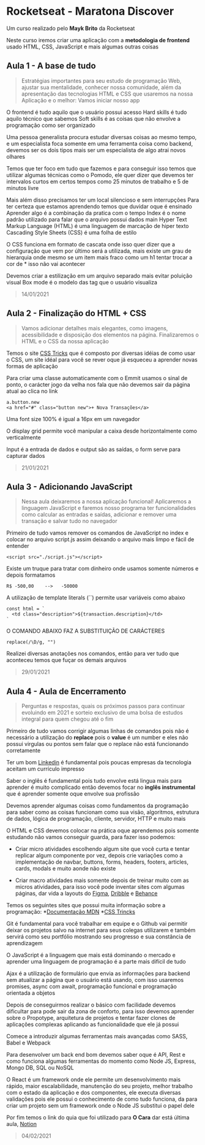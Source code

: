 # Rocketseat - Maratona Discover
Um curso realizado pelo **Mayk Brito** da Rocketseat

Neste curso iremos criar uma aplicação com a **metodologia de frontend** usado HTML, CSS, JavaScript e mais algumas outras coisas

## Aula 1 - A base de tudo
>Estratégias importantes para seu estudo de programação Web, ajustar sua mentalidade, conhecer nossa comunidade, além da apresentação das tecnologias HTML e CSS que usaremos na nossa Aplicação e o melhor: Vamos iniciar nosso app

O frontend é tudo aquilo que o usuário possui acesso
Hard skills é tudo aquilo técnico que sabemos
Soft skills é as coisas que não envolve a programação como ser organizado

Uma pessoa generalista procura estudar diversas coisas ao mesmo tempo, e um especialista foca somente em uma ferramenta coisa como backend, devemos ser os dois tipos mais ser um especialista de algo atrai novos olhares

Temos que ter foco em tudo que fazemos e para conseguir isso temos que utilizar algumas técnicas como o Pomodo, ele quer dizer que devemos ter intervalos curtos em certos tempos como 25 minutos de trabalho e 5 de minutos livre

Mais além disso precisamos ter um local silencioso e sem interrupções
Para ter certeza que estamos aprendendo temos que duvidar oque é ensinado
Aprender algo é a combinação da pratica com o tempo
Index é o nome padrão utilizado para falar que o arquivo possui dados main
Hyper Text Markup Language (HTML) é uma linguagem de marcação de hiper texto
Cascading Style Sheets (CSS) é uma folha de estilo

O CSS funciona em formato de cascata onde isso quer dizer que a configuração que vem por último será a utilizada, mais existe um grau de hierarquia onde mesmo se um item mais fraco como um h1 tentar trocar a cor de * isso não vai acontecer

Devemos criar a estilização em um arquivo separado mais evitar poluição visual
Box mode é o modelo das tag que o usuário visualiza

>14/01/2021

## Aula 2 - Finalização do HTML + CSS
>Vamos adicionar detalhes mais elegantes, como imagens, acessibilidade e disposição dos elementos na página. Finalizaremos o HTML e o CSS da nossa aplicação

Temos o site [CSS Tricks](https://css-tricks.com/) que é composto por diversas idéias de como usar o CSS, um site idéal para você se rever oque já esqueceu a aprender novas formas de aplicação

Para criar uma classe automaticamente com o Emmit usamos o sinal de ponto, o carácter jogo da velha nos fala que não devemos sair da página atual ao clica no link
````
a.button.new
<a href="#" class="button new">+ Nova Transações</a>
````

Uma font size 100% é igual a 16px em um navegador

O display grid permite você manipular a caixa desde horizontalmente como verticalmente

Input é a entrada de dados e output são as saídas, o form serve para capturar dados

>21/01/2021

## Aula 3 - Adicionando JavaScript
>Nessa aula deixaremos a nossa aplicação funcional! Aplicaremos a linguagem JavaScript e faremos nosso programa ter funcionalidades como calcular as entradas e saídas, adicionar e remover uma transação e salvar tudo no navegador

Primeiro de tudo vamos remover os comandos de JavaScript no index e colocar no arquivo script.js assim deixando o arquivo mais limpo e fácil de entender
````
<script src="./script.js"></script>
````

Existe um truque para tratar com dinheiro onde usamos somente números e depois formatamos
````
R$ -500,00    -->   -50000
````

A utilização de template literals (``) permite usar variáveis como abaixo
````
const html = `
  <td class="description">${transaction.description}</td>
`
````

O COMANDO ABAIXO FAZ A SUBSTITUIÇÃO DE CARÁCTERES
````
replace(/\D/g, "")
````

Realizei diversas anotações nos comandos, então para ver tudo que aconteceu temos que fuçar os demais arquivos

>29/01/2021

## Aula 4 - Aula de Encerramento
>Perguntas e respostas, quais os próximos passos para continuar evoluindo em 2021 e sorteio exclusivo de uma bolsa de estudos integral para quem chegou até o fim

Primeiro de tudo vamos corrigir algumas linhas de comandos pois não é necessário a utilização do **replace** pois o **value** é um number e eles não possui virgulas ou pontos sem falar que o replace não está funcionando corretamente

Ter um bom [Linkedin](https://www.linkedin.com/) é fundamental pois poucas empresas da tecnologia aceitam um currículo impresso

Saber o inglês é fundamental pois tudo envolve está lingua mais para aprender é muito complicado então devemos focar no **inglês instrumental** que é aprender somente oque envolve sua profissão

Devemos aprender algumas coisas como fundamentos da programação para saber como as coisas funcionam como sua visão, algoritmos, estrutura de dados, lógica de programação, cliente, servidor, HTTP e muito mais

O HTML e CSS devemos colocar na prática oque aprendemos pois somente estudando não vamos conseguir guarda, para fazer isso podemos:
  * Criar micro atividades escolhendo algum site que você curta e tentar replicar algum componente por vez, depois crie variações como a implementação de navbar, buttons, forms, headers, footers, articles, cards, modals e muito aonde não existe
  
  * Criar macro atividades mais somente depois de treinar muito com as micros atividades, para isso você pode inventar sites com algumas páginas, dar vida a layouts do [Figma](https://www.figma.com/), [Dribble](https://dribbble.com/) e [Behance](https://www.behance.net/)

Temos os seguintes sites que possui muita informação sobre a programação:
  *[Documentação MDN](https://developer.mozilla.org/pt-BR/)
  *[CSS Trincks](https://css-tricks.com/)

Git é fundamental para você trabalhar em equipe e o Github vai permitir deixar os projetos salvo na internet para seus colegas utilizarem e também servirá como seu portfólio mostrando seu progresso e sua constância de aprendizagem

O JavaScript é a linguagem que mais está dominando o mercado e aprender uma linguagem de programação é a parte mais difícil de tudo

Ajax é a utilização de formulário que envia as informações para backend sem atualizar a página que o usuário está usando, com isso usaremos promises, async com await, programação funcional e programação orientada a objetos

Depois de conseguirmos realizar o básico com facilidade devemos dificultar para pode sair da zona de conforto, para isso devemos aprender sobre o Propotype, arquitetura de projetos e tentar fazer clones de aplicações complexas aplicando as funcionalidade que ele já possui

Comece a introduzir algumas ferramentas mais avançadas como SASS, Babel e Webpack

Para desenvolver um back end bom devemos saber oque é API, Rest e como funciona algumas ferramentas do momento como Node JS, Express, Mongo DB, SQL ou NoSQL

O React é um framework onde ele permite um desenvolvimento mais rápido, maior escalabilidade, manutenção do seu projeto, melhor trabalho com o estado da aplicação e dos componentes, ele executa diversas validações pois ele possui o conhecimento de como tudo funciona, da para criar um projeto sem um framework onde o Node JS substitui o papel dele

Por fim temos o link do quia que foi utilizado para **O Cara** dar está última aula, [Notion](https://www.notion.so/Aula-04-8099fd5e53184ff5b5afb439238afc76)

>04/02/2021
